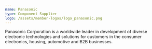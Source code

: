 ```yaml
---
name: Panasonic
type: Component Supplier
logo: /assets/member-logos/logo_panasonic.png
---
```

Panasonic Corporation is a worldwide leader in development of diverse electronic technologies and solutions for customers in the consumer electronics, housing, automotive and B2B businesses.